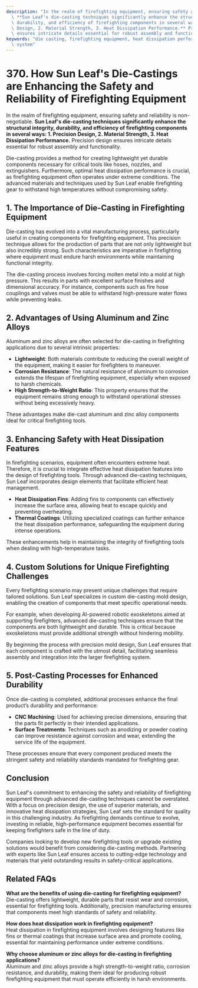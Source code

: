 ```yaml
---
description: "In the realm of firefighting equipment, ensuring safety and reliability is non-negotiable.\
  \ **Sun Leaf's die-casting techniques significantly enhance the structural integrity,\
  \ durability, and efficiency of firefighting components in several ways: 1. Precision\
  \ Design, 2. Material Strength, 3. Heat Dissipation Performance.** Precision design\
  \ ensures intricate details essential for robust assembly and functionality. "
keywords: "die casting, firefighting equipment, heat dissipation performance, heat dissipation\
  \ system"
---
```

# 370. How Sun Leaf's Die-Castings are Enhancing the Safety and Reliability of Firefighting Equipment

In the realm of firefighting equipment, ensuring safety and reliability is non-negotiable. **Sun Leaf's die-casting techniques significantly enhance the structural integrity, durability, and efficiency of firefighting components in several ways: 1. Precision Design, 2. Material Strength, 3. Heat Dissipation Performance.** Precision design ensures intricate details essential for robust assembly and functionality. 

Die-casting provides a method for creating lightweight yet durable components necessary for critical tools like hoses, nozzles, and extinguishers. Furthermore, optimal heat dissipation performance is crucial, as firefighting equipment often operates under extreme conditions. The advanced materials and techniques used by Sun Leaf enable firefighting gear to withstand high temperatures without compromising safety.

## **1. The Importance of Die-Casting in Firefighting Equipment**

Die-casting has evolved into a vital manufacturing process, particularly useful in creating components for firefighting equipment. This precision technique allows for the production of parts that are not only lightweight but also incredibly strong. Such characteristics are imperative in firefighting where equipment must endure harsh environments while maintaining functional integrity.

The die-casting process involves forcing molten metal into a mold at high pressure. This results in parts with excellent surface finishes and dimensional accuracy. For instance, components such as fire hose couplings and valves must be able to withstand high-pressure water flows while preventing leaks.

## **2. Advantages of Using Aluminum and Zinc Alloys**

Aluminum and zinc alloys are often selected for die-casting in firefighting applications due to several intrinsic properties:

- **Lightweight**: Both materials contribute to reducing the overall weight of the equipment, making it easier for firefighters to maneuver.
- **Corrosion Resistance**: The natural resistance of aluminum to corrosion extends the lifespan of firefighting equipment, especially when exposed to harsh chemicals.
- **High Strength-to-Weight Ratio**: This property ensures that the equipment remains strong enough to withstand operational stresses without being excessively heavy.

These advantages make die-cast aluminum and zinc alloy components ideal for critical firefighting tools.

## **3. Enhancing Safety with Heat Dissipation Features**

In firefighting scenarios, equipment often encounters extreme heat. Therefore, it is crucial to integrate effective heat dissipation features into the design of firefighting tools. Through advanced die-casting techniques, Sun Leaf incorporates design elements that facilitate efficient heat management.

- **Heat Dissipation Fins**: Adding fins to components can effectively increase the surface area, allowing heat to escape quickly and preventing overheating.
- **Thermal Coatings**: Utilizing specialized coatings can further enhance the heat dissipation performance, safeguarding the equipment during intense operations.

These enhancements help in maintaining the integrity of firefighting tools when dealing with high-temperature tasks.

## **4. Custom Solutions for Unique Firefighting Challenges**

Every firefighting scenario may present unique challenges that require tailored solutions. Sun Leaf specializes in custom die-casting mold design, enabling the creation of components that meet specific operational needs. 

For example, when developing AI-powered robotic exoskeletons aimed at supporting firefighters, advanced die-casting techniques ensure that the components are both lightweight and durable. This is critical because exoskeletons must provide additional strength without hindering mobility.

By beginning the process with precision mold design, Sun Leaf ensures that each component is crafted with the utmost detail, facilitating seamless assembly and integration into the larger firefighting system.

## **5. Post-Casting Processes for Enhanced Durability**

Once die-casting is completed, additional processes enhance the final product’s durability and performance:

- **CNC Machining**: Used for achieving precise dimensions, ensuring that the parts fit perfectly in their intended applications.
- **Surface Treatments**: Techniques such as anodizing or powder coating can improve resistance against corrosion and wear, extending the service life of the equipment.

These processes ensure that every component produced meets the stringent safety and reliability standards mandated for firefighting gear.

## **Conclusion**

Sun Leaf's commitment to enhancing the safety and reliability of firefighting equipment through advanced die-casting techniques cannot be overstated. With a focus on precision design, the use of superior materials, and innovative heat dissipation strategies, Sun Leaf sets the standard for quality in this challenging industry. As firefighting demands continue to evolve, investing in reliable, high-performance equipment becomes essential for keeping firefighters safe in the line of duty.

Companies looking to develop new firefighting tools or upgrade existing solutions would benefit from considering die-casting methods. Partnering with experts like Sun Leaf ensures access to cutting-edge technology and materials that yield outstanding results in safety-critical applications.

## Related FAQs

**What are the benefits of using die-casting for firefighting equipment?**  
Die-casting offers lightweight, durable parts that resist wear and corrosion, essential for firefighting tools. Additionally, precision manufacturing ensures that components meet high standards of safety and reliability.

**How does heat dissipation work in firefighting equipment?**  
Heat dissipation in firefighting equipment involves designing features like fins or thermal coatings that increase surface area and promote cooling, essential for maintaining performance under extreme conditions.

**Why choose aluminum or zinc alloys for die-casting in firefighting applications?**  
Aluminum and zinc alloys provide a high strength-to-weight ratio, corrosion resistance, and durability, making them ideal for producing robust firefighting equipment that must operate efficiently in harsh environments.
